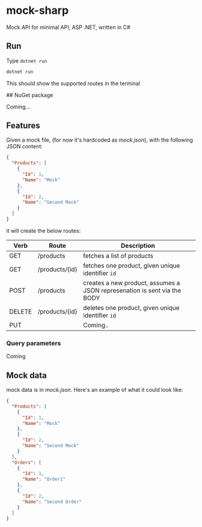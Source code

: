 # mock-sharp

Mock API for minimal API, ASP .NET, written in C#

## Run

Type `dotnet run`

```bash
dotnet run
```

This should show the supported routes in the terminal

## NuGet package

Coming...

## Features

Given a mock file, (for now it's hardcoded as *mock.json*), with the following JSON content:

```json
{
  "Products": [
    {
      "Id": 1,
      "Name": "Mock"
    },
    {
      "Id": 2,
      "Name": "Second Mock"
    }
  ]
}
```

it will create the below routes:

|Verb  |Route  | Description |
|---------|---------|---------|
|GET     |  /products       | fetches a list of products        |
|GET     | /products/{id} | fetches one product, given unique identifier `id` |
|POST    | /products | creates a new product, assumes a JSON represenation is sent via the BODY |
|DELETE | /products/{id} | deletes one product, given unique identifier `id` |
|PUT | | Coming.. |

### Query parameters

Coming

## Mock data

mock data is in *mock.json*. Here's an example of what it could look like:

```json
{
  "Products": [
    {
      "Id": 1,
      "Name": "Mock"
    },
    {
      "Id": 2,
      "Name": "Second Mock"
    }
  ],
  "Orders": [
    {
      "Id": 1,
      "Name": "Order1"
    },
    {
      "Id": 2,
      "Name": "Second Order"
    }
  ]
}
```
